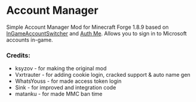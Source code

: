 # Account Manager

Simple Account Manager Mod for Minecraft Forge 1.8.9 based
on [InGameAccountSwitcher](https://github.com/The-Fireplace-Minecraft-Mods/In-Game-Account-Switcher)
and [Auth Me](https://github.com/axieum/authme).
Allows you to sign in to Microsoft accounts in-game.

### Credits:

- ksyzov - for making the original mod
- Vxrtrauter - for adding cookie login, cracked support & auto name gen
- WhatsYouss - for made access token login
- Sink - for improved and integration code
- matanku - for made MMC ban time